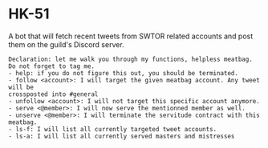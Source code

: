 # HK-51

A bot that will fetch recent tweets from SWTOR related accounts and post them
on the guild's Discord server.

```
Declaration: let me walk you through my functions, helpless meatbag. Do not forget to tag me.
- help: if you do not figure this out, you should be terminated.
- follow <account>: I will target the given meatbag account. Any tweet will be
crossposted into #general
- unfollow <account>: I will not target this specific account anymore.
- serve <@member>: I will now serve the mentionned member as well.
- unserve <@member>: I will terminate the servitude contract with this meatbag.
- ls-f: I will list all currently targeted tweet accounts.
- ls-a: I will list all currently served masters and mistresses
```
